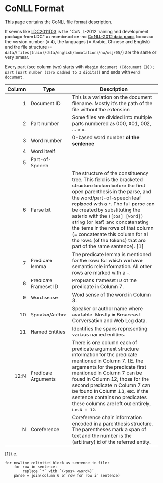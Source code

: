 # CoNLL Format
[This page][CoNLL-2012] contains the CoNLL file format description.

It seems like [LDC2011T03][] is the "CoNLL-2012 training and development package from LDC" as mentioned on the [CoNLL-2012 data page][CoNLL-2012],
because the version number (= 4),
the languages (= Arabic, Chinese and English)
and the file structure (= `data/(files|train)/data/english/annotations/nw/wsj/05/`)
are the same or very similar.

Every part (see column two) starts with `#begin document ([document ID]); part [part number (zero padded to 3 digits)]` and ends with `#end document`.

Column  | Type                    | Description
-------:|-------------------------|----------
1       | Document ID             | This is a variation on the document filename. Mostly it's the path of the file without the extension.
2       | Part number             | Some files are divided into multiple parts numbered as 000, 001, 002, ... etc.
3       | Word number             | 0-based word number **of the sentence**
4       | Word itself
5       | Part-of-Speech
6       | Parse bit               | The structure of the constituency tree. This field is the bracketed structure broken before the first open parenthesis in the parse, and the word/part-of-speech leaf replaced with a `*`. The full parse can be created by substituting the asterix with the `([pos] [word])` string (or leaf) and concatenating the items in the rows of that column (= concatenate this column for all the rows (of the tokens) that are part of the same sentence). \[1\]
7       | Predicate lemma         | The predicate lemma is mentioned for the rows for which we have semantic role information. All other rows are marked with a `-`.
8       | Predicate Frameset ID   | PropBank frameset ID of the predicate in Column 7.
9       | Word sense              | Word sense of the word in Column 3.
10      | Speaker/Author          | Speaker or author name where available. Mostly in Broadcast Conversation and Web Log data.
11      | Named Entities          | Identifies the spans representing various named entities.
12:N    | Predicate Arguments     | There is one column each of predicate argument structure information for the predicate mentioned in Column 7. I.E. the arguments for the predicate first mentioned in Column 7 can be found in Column 12, those for the second predicate in Column 7 can be found in Column 13, etc. If the sentence contains no predicates, these columns are left out entirely, i.e. `N = 12`.
N       | Coreference             | Coreference chain information encoded in a parenthesis structure. The parentheses mark a span of text and the number is the (arbitrary) id of the referred entity.

\[1\] i.e.
```
for newline delimited block as sentence in file:
    for row in sentence:
        replace `*` with `(<pos> <word>)`
    parse = join(column 6 of row for row in sentence)
```

[CoNLL-2012]: http://conll.cemantix.org/2012/data.html
[LDC2011T03]: https://catalog.ldc.upenn.edu/LDC2011T03
